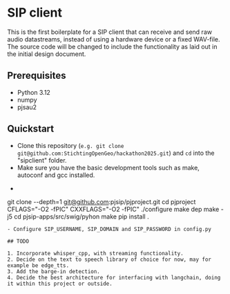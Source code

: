 # SIP client

This is the first boilerplate for a SIP client that can receive and send raw audio datastreams, instead of using a hardware device or a fixed WAV-file.
The source code will be changed to include the functionality as laid out in the initial design document.

## Prerequisites

- Python 3.12
- numpy
- pjsau2

## Quickstart

- Clone this repository (`e.g. git clone git@github.com:StichtingOpenGeo/hackathon2025.git`) and `cd` into the "sipclient" folder.
- Make sure you have the basic development tools such as make, autoconf and gcc installed. 
- ```pip install numpy
git clone --depth=1 git@github.com:pjsip/pjproject.git
cd pjproject
CFLAGS="-O2 -fPIC" CXXFLAGS="-O2 -fPIC" ./configure
make dep
make -j5
cd pjsip-apps/src/swig/pyhon
make
pip install .
```
- Configure SIP_USERNAME, SIP_DOMAIN and SIP_PASSWORD in config.py 

## TODO

1. Incorporate whisper_cpp, with streaming functionality.
2. Decide on the text to speech library of choice for now, may for example be edge_tts.
3. Add the barge-in detection.
4. Decide the best architecture for interfacing with langchain, doing it within this project or outside.
